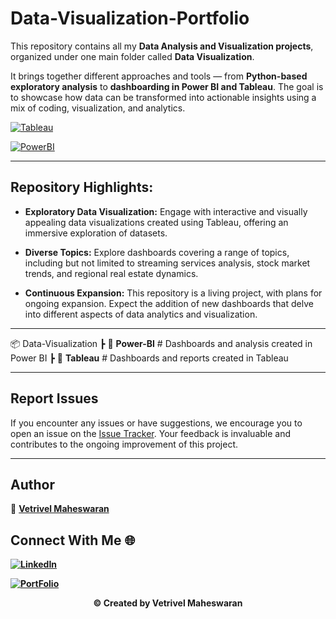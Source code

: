 # Data-Visualization-Portfolio

This repository contains all my **Data Analysis and Visualization projects**, organized under one main folder called **Data Visualization**.  

It brings together different approaches and tools — from **Python-based exploratory analysis** to **dashboarding in Power BI and Tableau**. The goal is to showcase how data can be transformed into actionable insights using a mix of coding, visualization, and analytics.

[![Tableau](https://img.shields.io/badge/Tableau-Public-blue)](https://github.com/Vetrivel07/Data-Visualization-Portfolio/tree/main/DataScience-JobSalary-Insights)

[![PowerBI](https://img.shields.io/badge/PowerBI-Public-yellow)](https://github.com/Vetrivel07/Data-Visualization-Portfolio/tree/main/Sales-Analysis-Dashboard)


---

## Repository Highlights:

- **Exploratory Data Visualization:** Engage with interactive and visually appealing data visualizations created using Tableau, offering an immersive exploration of datasets.

- **Diverse Topics:** Explore dashboards covering a range of topics, including but not limited to streaming services analysis, stock market trends, and regional real estate dynamics.

- **Continuous Expansion:** This repository is a living project, with plans for ongoing expansion. Expect the addition of new dashboards that delve into different aspects of data analytics and visualization.

---

📦 Data-Visualization
    ┣ 📂 **Power-BI** # Dashboards and analysis created in Power BI
    ┣ 📂 **Tableau** # Dashboards and reports created in Tableau

---

## Report Issues

If you encounter any issues or have suggestions, we encourage you to open an issue on the [Issue Tracker](https://github.com/Vetrivel07/Tableau-Projects/issues). Your feedback is invaluable and contributes to the ongoing improvement of this project.

---

## Author

👤 **[Vetrivel Maheswaran](https://github.com/Vetrivel07)**

## Connect With Me 🌐

**[![LinkedIn](https://img.shields.io/badge/LinkedIn-Vetrivel%20Maheswaran-green)](https://www.linkedin.com/in/vetrivel-maheswaran/)**

**[![PortFolio](https://img.shields.io/badge/Portfolio-Vetrivel%20Maheswaran-blue)](https://vetrivel07.github.io/vetrivel-maheswaran)**

<p align="center"><b>© Created by Vetrivel Maheswaran</b></p?

